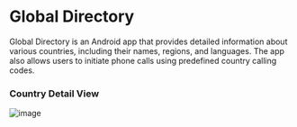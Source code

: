 # Global Directory

Global Directory is an Android app that provides detailed information about various countries, including their names, regions, and languages. The app also allows users to initiate phone calls using predefined country calling codes.

### Country Detail View

![image](https://github.com/user-attachments/assets/51a53f4b-81eb-488f-82c0-0ba867325ea2)

